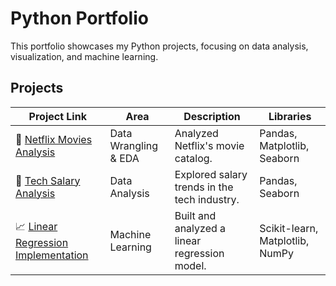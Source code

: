 # Python Portfolio

This portfolio showcases my Python projects, focusing on data analysis, visualization, and machine learning.

## Projects

| Project Link | Area | Description | Libraries |    
|---|---|---|---|
| 🎥 [Netflix Movies Analysis](./Netflix-Movies-Analysis) | Data Wrangling & EDA | Analyzed Netflix's movie catalog. | Pandas, Matplotlib, Seaborn |   
| 💼 [Tech Salary Analysis](./Tech-Salary-Analysis) | Data Analysis | Explored salary trends in the tech industry. | Pandas, Seaborn |   
| 📈 [Linear Regression Implementation](./Linear-Regression-Assignment) | Machine Learning | Built and analyzed a linear regression model. | Scikit-learn, Matplotlib, NumPy |
